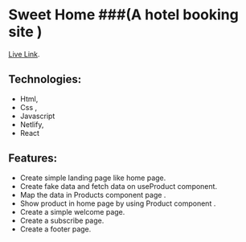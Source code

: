 # Sweet Home ###(A hotel booking site )

 [Live Link](https://github.com/facebook/create-react-app).

## Technologies:
- Html,
- Css ,
- Javascript
- Netlify,
- React

## Features:
- Create simple landing page like home page.
- Create fake data and fetch data on useProduct component.
- Map the data in Products component page .
- Show product in home page by using Product component .
- Create a simple welcome page.
- Create a subscribe page.
- Create a footer page.



